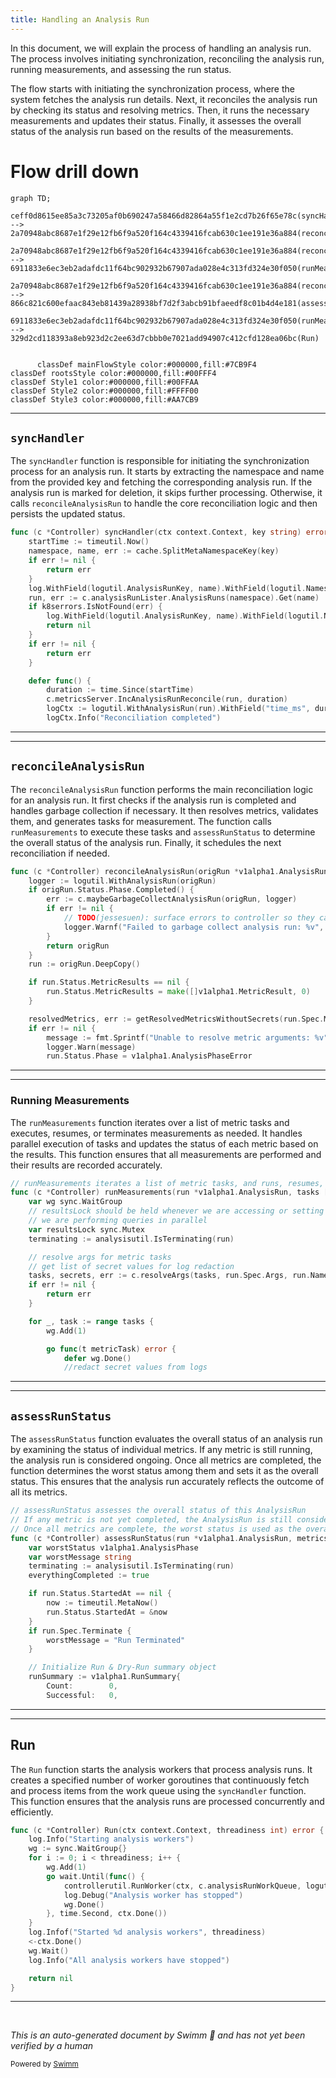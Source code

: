 ```yaml
---
title: Handling an Analysis Run
---
```

In this document, we will explain the process of handling an analysis run. The process involves initiating synchronization, reconciling the analysis run, running measurements, and assessing the run status.

The flow starts with initiating the synchronization process, where the system fetches the analysis run details. Next, it reconciles the analysis run by checking its status and resolving metrics. Then, it runs the necessary measurements and updates their status. Finally, it assesses the overall status of the analysis run based on the results of the measurements.

# Flow drill down

```mermaid
graph TD;
      ceff0d8615ee85a3c73205af0b690247a58466d82864a55f1e2cd7b26f65e78c(syncHandler):::mainFlowStyle --> 2a70948abc8687e1f29e12fb6f9a520f164c4339416fcab630c1ee191e36a884(reconcileAnalysisRun):::mainFlowStyle

2a70948abc8687e1f29e12fb6f9a520f164c4339416fcab630c1ee191e36a884(reconcileAnalysisRun):::mainFlowStyle --> 6911833e6ec3eb2adafdc11f64bc902932b67907ada028e4c313fd324e30f050(runMeasurements)

2a70948abc8687e1f29e12fb6f9a520f164c4339416fcab630c1ee191e36a884(reconcileAnalysisRun):::mainFlowStyle --> 866c821c600efaac843eb81439a28938bf7d2f3abcb91bfaeedf8c01b4d4e181(assessRunStatus):::mainFlowStyle

6911833e6ec3eb2adafdc11f64bc902932b67907ada028e4c313fd324e30f050(runMeasurements) --> 329d2cd118393a8eb923d2c2ee63d7cbbb0e7021add94907c412cfd128ea06bc(Run)


      classDef mainFlowStyle color:#000000,fill:#7CB9F4
classDef rootsStyle color:#000000,fill:#00FFF4
classDef Style1 color:#000000,fill:#00FFAA
classDef Style2 color:#000000,fill:#FFFF00
classDef Style3 color:#000000,fill:#AA7CB9
```

<SwmSnippet path="/analysis/controller.go" line="165">

---

## <SwmToken path="analysis/controller.go" pos="165:9:9" line-data="func (c *Controller) syncHandler(ctx context.Context, key string) error {">`syncHandler`</SwmToken>

The <SwmToken path="analysis/controller.go" pos="165:9:9" line-data="func (c *Controller) syncHandler(ctx context.Context, key string) error {">`syncHandler`</SwmToken> function is responsible for initiating the synchronization process for an analysis run. It starts by extracting the namespace and name from the provided key and fetching the corresponding analysis run. If the analysis run is marked for deletion, it skips further processing. Otherwise, it calls <SwmToken path="analysis/analysis.go" pos="43:9:9" line-data="func (c *Controller) reconcileAnalysisRun(origRun *v1alpha1.AnalysisRun) *v1alpha1.AnalysisRun {">`reconcileAnalysisRun`</SwmToken> to handle the core reconciliation logic and then persists the updated status.

```go
func (c *Controller) syncHandler(ctx context.Context, key string) error {
	startTime := timeutil.Now()
	namespace, name, err := cache.SplitMetaNamespaceKey(key)
	if err != nil {
		return err
	}
	log.WithField(logutil.AnalysisRunKey, name).WithField(logutil.NamespaceKey, namespace).Infof("Started syncing Analysis at (%v)", startTime)
	run, err := c.analysisRunLister.AnalysisRuns(namespace).Get(name)
	if k8serrors.IsNotFound(err) {
		log.WithField(logutil.AnalysisRunKey, name).WithField(logutil.NamespaceKey, namespace).Info("Analysis has been deleted")
		return nil
	}
	if err != nil {
		return err
	}

	defer func() {
		duration := time.Since(startTime)
		c.metricsServer.IncAnalysisRunReconcile(run, duration)
		logCtx := logutil.WithAnalysisRun(run).WithField("time_ms", duration.Seconds()*1e3)
		logCtx.Info("Reconciliation completed")
```

---

</SwmSnippet>

<SwmSnippet path="/analysis/analysis.go" line="43">

---

## <SwmToken path="analysis/analysis.go" pos="43:9:9" line-data="func (c *Controller) reconcileAnalysisRun(origRun *v1alpha1.AnalysisRun) *v1alpha1.AnalysisRun {">`reconcileAnalysisRun`</SwmToken>

The <SwmToken path="analysis/analysis.go" pos="43:9:9" line-data="func (c *Controller) reconcileAnalysisRun(origRun *v1alpha1.AnalysisRun) *v1alpha1.AnalysisRun {">`reconcileAnalysisRun`</SwmToken> function performs the main reconciliation logic for an analysis run. It first checks if the analysis run is completed and handles garbage collection if necessary. It then resolves metrics, validates them, and generates tasks for measurement. The function calls <SwmToken path="analysis/analysis.go" pos="311:2:2" line-data="// runMeasurements iterates a list of metric tasks, and runs, resumes, or terminates measurements">`runMeasurements`</SwmToken> to execute these tasks and <SwmToken path="analysis/analysis.go" pos="429:2:2" line-data="// assessRunStatus assesses the overall status of this AnalysisRun">`assessRunStatus`</SwmToken> to determine the overall status of the analysis run. Finally, it schedules the next reconciliation if needed.

```go
func (c *Controller) reconcileAnalysisRun(origRun *v1alpha1.AnalysisRun) *v1alpha1.AnalysisRun {
	logger := logutil.WithAnalysisRun(origRun)
	if origRun.Status.Phase.Completed() {
		err := c.maybeGarbageCollectAnalysisRun(origRun, logger)
		if err != nil {
			// TODO(jessesuen): surface errors to controller so they can be retried
			logger.Warnf("Failed to garbage collect analysis run: %v", err)
		}
		return origRun
	}
	run := origRun.DeepCopy()

	if run.Status.MetricResults == nil {
		run.Status.MetricResults = make([]v1alpha1.MetricResult, 0)
	}

	resolvedMetrics, err := getResolvedMetricsWithoutSecrets(run.Spec.Metrics, run.Spec.Args)
	if err != nil {
		message := fmt.Sprintf("Unable to resolve metric arguments: %v", err)
		logger.Warn(message)
		run.Status.Phase = v1alpha1.AnalysisPhaseError
```

---

</SwmSnippet>

<SwmSnippet path="/analysis/analysis.go" line="311">

---

### Running Measurements

The <SwmToken path="analysis/analysis.go" pos="311:2:2" line-data="// runMeasurements iterates a list of metric tasks, and runs, resumes, or terminates measurements">`runMeasurements`</SwmToken> function iterates over a list of metric tasks and executes, resumes, or terminates measurements as needed. It handles parallel execution of tasks and updates the status of each metric based on the results. This function ensures that all measurements are performed and their results are recorded accurately.

```go
// runMeasurements iterates a list of metric tasks, and runs, resumes, or terminates measurements
func (c *Controller) runMeasurements(run *v1alpha1.AnalysisRun, tasks []metricTask, dryRunMetricsMap map[string]bool) error {
	var wg sync.WaitGroup
	// resultsLock should be held whenever we are accessing or setting status.metricResults since
	// we are performing queries in parallel
	var resultsLock sync.Mutex
	terminating := analysisutil.IsTerminating(run)

	// resolve args for metric tasks
	// get list of secret values for log redaction
	tasks, secrets, err := c.resolveArgs(tasks, run.Spec.Args, run.Namespace)
	if err != nil {
		return err
	}

	for _, task := range tasks {
		wg.Add(1)

		go func(t metricTask) error {
			defer wg.Done()
			//redact secret values from logs
```

---

</SwmSnippet>

<SwmSnippet path="/analysis/analysis.go" line="429">

---

## <SwmToken path="analysis/analysis.go" pos="429:2:2" line-data="// assessRunStatus assesses the overall status of this AnalysisRun">`assessRunStatus`</SwmToken>

The <SwmToken path="analysis/analysis.go" pos="429:2:2" line-data="// assessRunStatus assesses the overall status of this AnalysisRun">`assessRunStatus`</SwmToken> function evaluates the overall status of an analysis run by examining the status of individual metrics. If any metric is still running, the analysis run is considered ongoing. Once all metrics are completed, the function determines the worst status among them and sets it as the overall status. This ensures that the analysis run accurately reflects the outcome of all its metrics.

```go
// assessRunStatus assesses the overall status of this AnalysisRun
// If any metric is not yet completed, the AnalysisRun is still considered Running
// Once all metrics are complete, the worst status is used as the overall AnalysisRun status
func (c *Controller) assessRunStatus(run *v1alpha1.AnalysisRun, metrics []v1alpha1.Metric, dryRunMetricsMap map[string]bool) (v1alpha1.AnalysisPhase, string) {
	var worstStatus v1alpha1.AnalysisPhase
	var worstMessage string
	terminating := analysisutil.IsTerminating(run)
	everythingCompleted := true

	if run.Status.StartedAt == nil {
		now := timeutil.MetaNow()
		run.Status.StartedAt = &now
	}
	if run.Spec.Terminate {
		worstMessage = "Run Terminated"
	}

	// Initialize Run & Dry-Run summary object
	runSummary := v1alpha1.RunSummary{
		Count:        0,
		Successful:   0,
```

---

</SwmSnippet>

<SwmSnippet path="/analysis/controller.go" line="146">

---

## Run

The <SwmToken path="analysis/controller.go" pos="146:9:9" line-data="func (c *Controller) Run(ctx context.Context, threadiness int) error {">`Run`</SwmToken> function starts the analysis workers that process analysis runs. It creates a specified number of worker goroutines that continuously fetch and process items from the work queue using the <SwmToken path="analysis/controller.go" pos="152:20:20" line-data="			controllerutil.RunWorker(ctx, c.analysisRunWorkQueue, logutil.AnalysisRunKey, c.syncHandler, c.metricsServer)">`syncHandler`</SwmToken> function. This function ensures that the analysis runs are processed concurrently and efficiently.

```go
func (c *Controller) Run(ctx context.Context, threadiness int) error {
	log.Info("Starting analysis workers")
	wg := sync.WaitGroup{}
	for i := 0; i < threadiness; i++ {
		wg.Add(1)
		go wait.Until(func() {
			controllerutil.RunWorker(ctx, c.analysisRunWorkQueue, logutil.AnalysisRunKey, c.syncHandler, c.metricsServer)
			log.Debug("Analysis worker has stopped")
			wg.Done()
		}, time.Second, ctx.Done())
	}
	log.Infof("Started %d analysis workers", threadiness)
	<-ctx.Done()
	wg.Wait()
	log.Info("All analysis workers have stopped")

	return nil
}
```

---

</SwmSnippet>

&nbsp;

*This is an auto-generated document by Swimm 🌊 and has not yet been verified by a human*

<SwmMeta version="3.0.0" repo-id="Z2l0aHViJTNBJTNBaW50dWl0LWFyZ28tcm9sbG91dHMtZGVtbyUzQSUzQVN3aW1tLURlbW8=" repo-name="intuit-argo-rollouts-demo"><sup>Powered by [Swimm](/)</sup></SwmMeta>
